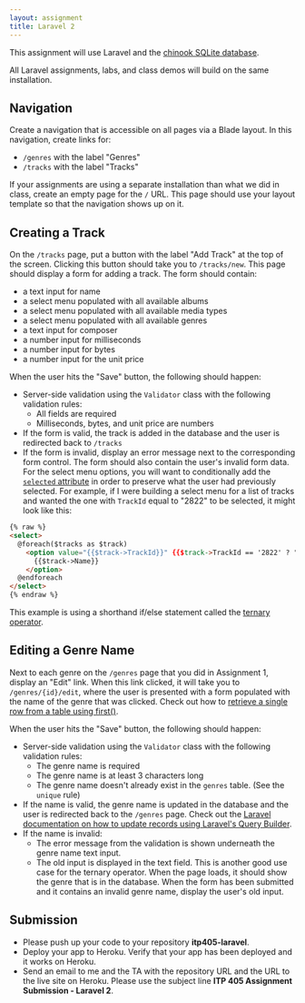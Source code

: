 ```yaml
---
layout: assignment
title: Laravel 2
---
```


This assignment will use Laravel and the [chinook SQLite database](http://www.sqlitetutorial.net/sqlite-sample-database/).

All Laravel assignments, labs, and class demos will build on the same installation.

## Navigation

Create a navigation that is accessible on all pages via a Blade layout. In this navigation, create links for:

* `/genres` with the label "Genres"
* `/tracks` with the label "Tracks"

If your assignments are using a separate installation than what we did in class, create an empty page for the `/` URL. This page should use your layout template so that the navigation shows up on it.

## Creating a Track

On the `/tracks` page, put a button with the label "Add Track" at the top of the screen. Clicking this button should take you to `/tracks/new`. This page should display a form for adding a track. The form should contain:

* a text input for name
* a select menu populated with all available albums
* a select menu populated with all available media types
* a select menu populated with all available genres
* a text input for composer
* a number input for milliseconds
* a number input for bytes
* a number input for the unit price

When the user hits the "Save" button, the following should happen:

* Server-side validation using the `Validator` class with the following validation rules:
  * All fields are required
  * Milliseconds, bytes, and unit price are numbers
* If the form is valid, the track is added in the database and the user is redirected back to `/tracks`
* If the form is invalid, display an error message next to the corresponding form control. The form should also contain the user's invalid form data. For the select menu options, you will want to conditionally add the [`selected` attribute](https://www.w3schools.com/tags/tag_option.asp) in order to preserve what the user had previously selected. For example, if I were building a select menu for a list of tracks and wanted the one with `TrackId` equal to "2822" to be selected, it might look like this:

```html
{% raw %}
<select>
  @foreach($tracks as $track)
    <option value="{{$track->TrackId}}" {{$track->TrackId == '2822' ? "selected" : ""}}>
      {{$track->Name}}
    </option>
  @endforeach
</select>
{% endraw %}
```

This example is using a shorthand if/else statement called the [ternary operator](http://php.net/manual/en/language.operators.comparison.php#language.operators.comparison.ternary).

## Editing a Genre Name

Next to each genre on the `/genres` page that you did in Assignment 1, display an "Edit" link. When this link clicked, it will take you to `/genres/{id}/edit`, where the user is presented with a form populated with the name of the genre that was clicked. Check out how to [retrieve a single row from a table using first()](https://laravel.com/docs/5.7/queries#retrieving-results).

When the user hits the "Save" button, the following should happen:

* Server-side validation using the `Validator` class with the following validation rules:
  * The genre name is required
  * The genre name is at least 3 characters long
  * The genre name doesn't already exist in the `genres` table. (See the `unique` rule)
* If the name is valid, the genre name is updated in the database and the user is redirected back to the `/genres` page. Check out the [Laravel documentation on how to update records using Laravel's Query Builder](https://laravel.com/docs/5.7/queries#updates).
* If the name is invalid:
  * The error message from the validation is shown underneath the genre name text input.
  * The old input is displayed in the text field. This is another good use case for the ternary operator. When the page loads, it should show the genre that is in the database. When the form has been submitted and it contains an invalid genre name, display the user's old input.

## Submission

* Please push up your code to your repository __itp405-laravel__.
* Deploy your app to Heroku. Verify that your app has been deployed and it works on Heroku.
* Send an email to me and the TA with the repository URL and the URL to the live site on Heroku. Please use the subject line __ITP 405 Assignment Submission - Laravel 2__.
